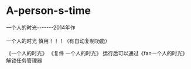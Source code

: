 # A-person-s-time
一个人的时光-------2014年作
<br><br>
一个人的时光 慎用！！！（有自动复制功能）

《一个人的时光》 《复件 一个人的时光》 运行后可以通过《fan一个人的时光》解锁任务管理器
